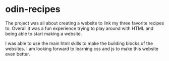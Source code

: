 # odin-recipes
The project was all about creating a website to link my three favorite recipes to. Overall it was a fun experience trying to play around with HTML and being able to start making a website.

I was able to use the main html skills to make the building blocks of the websites.  I am looking forward to learning css and js to make this website even better.  